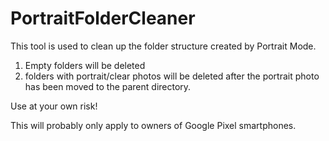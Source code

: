 # PortraitFolderCleaner

This tool is used to clean up the folder structure created by Portrait Mode. 

1. Empty folders will be deleted
2. folders with portrait/clear photos will be deleted after the portrait photo has been moved to the parent directory.

Use at your own risk!

This will probably only apply to owners of Google Pixel smartphones.
